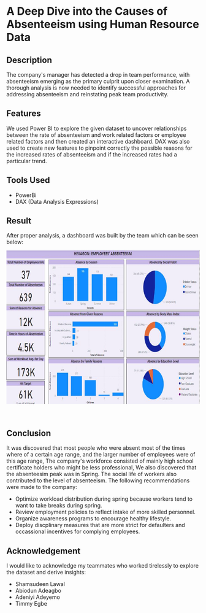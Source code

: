 # A Deep Dive into the Causes of Absenteeism using Human Resource Data

## Description 

The company's manager has detected a drop in team performance, with absenteeism emerging as the primary culprit upon closer examination. A thorough analysis is now needed to identify successful approaches for addressing absenteeism and reinstating peak team productivity.

## Features 

We used Power BI to explore the given dataset to uncover relationships between the rate of absenteeism and work related factors or employee related factors and then created an interactive dashboard. DAX was also used to create new features to pinpoint correctly the possible reasons for the increased rates of absenteeism and if the increased rates had a particular trend. <br> 

## Tools Used

* PowerBi
* DAX (Data Analysis Expressions)

## Result 

After proper analysis, a dashboard was built by the team which can be seen below: 

<p align = 'center'> 
<img width='700' height='400' src = 'https://github.com/OnyekaEkesi/Pics_for_github_project_readme/blob/main/hr_absenteeism/absenteeism1.jpg?raw=true'>
</p>  <br> 

## Conclusion

It was discovered that most people who were absent most of the times where of a certain age range, and the larger number of employees were of this age range, The company's workforce consisted of mainly high school certificate holders who might be less professional, We also discovered that the absenteesim peak was in Spring. The social life of workers also contributed to the level of absenteeism. The following recommendations were made to the company:

* Optimize workload distribution during spring because workers tend to want to take breaks during spring.
* Review employment policies to reflect intake of more skilled personnel. 
* Organize awareness programs to encourage healthy lifestyle.
* Deploy discplinary measures that are more strict for defaulters and occassional incentives for complying employees. <br> 

## Acknowledgement 

I would like to acknowledge my teammates who worked tirelessly to explore the dataset and derive insights:

* Shamsudeen Lawal
* Abiodun Adeagbo
* Adeniyi Adeyemo
* Timmy Egbe

